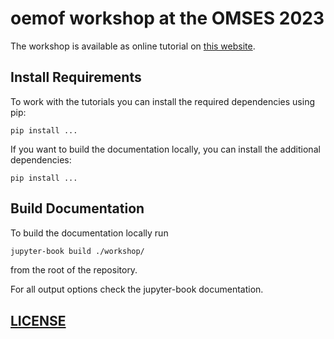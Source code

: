 # oemof workshop at the OMSES 2023

The workshop is available as online tutorial on [this website]().

## Install Requirements

To work with the tutorials you can install the required dependencies using pip:

```
pip install ...
```

If you want to build the documentation locally, you can install the additional
dependencies:

```
pip install ...
```

## Build Documentation

To build the documentation locally run

```bash
jupyter-book build ./workshop/
```

from the root of the repository.

For all output options check the jupyter-book documentation.

## [LICENSE](LICENSE)

